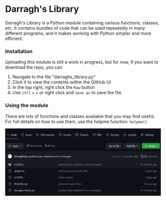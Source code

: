 # Darragh's Library
Darragh's Library is a Python module containing various functions, classes, etc. It contains bundles of code that can be used repeatedly in many different programs, and it makes working with Python simpler and more efficient.

### Installation
Uploading this module is still a work in progress, but for now, if you want to
download the repo, you can
1. Navigate to the file "darraghs_library.py"
2. Click it to view the contents within the GitHub UI
3. In the top right, right click the `Raw` button
4. Use `ctrl` + `s` or right click and `save as` to save the file

### Using the module
There are lots of functions and classes available that you may find useful.
For full details on how to use them, use the helpme function:
`helpme()`

![image 1](images/tutorialss1.png)
